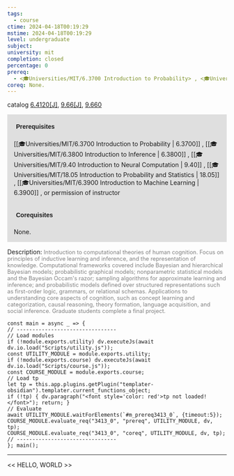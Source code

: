 ```yaml
---
tags:
  - course
ctime: 2024-04-18T00:19:29
mstime: 2024-04-18T00:19:29
level: undergraduate
subject: 
university: mit
completion: closed
percentage: 0
prereq:
  - <🎓Universities/MIT/6.3700 Introduction to Probability> , <🎓Universities/MIT/6.3800 Introduction to Inference> , <🎓Universities/MIT/9.40 Introduction to Neural Computation> , <🎓Universities/MIT/18.05 Introduction to Probability and Statistics> , <🎓Universities/MIT/6.3900 Introduction to Machine Learning> , or permission of instructor
coreq: None.
---
```


catalog [6.4120[J]](http://student.mit.edu/catalog/m6d.html#6.4120), [9.66[J]](http://student.mit.edu/catalog/m9b.html#9.66), [9.660](http://student.mit.edu/catalog/m9b.html#9.660)

<span style="display: block; padding: 15px; background-color: rgb(100, 100, 100, 0.2);"><font id="m_prereq3413_0" style="display: block; font-family: Arial, sans-serif; font-weight: bold; padding: 5px">Prerequisites</font><br><span id="prereq3413_0">[[🎓Universities/MIT/6.3700 Introduction to Probability | 6.3700]] , [[🎓Universities/MIT/6.3800 Introduction to Inference | 6.3800]] , [[🎓Universities/MIT/9.40 Introduction to Neural Computation | 9.40]] , [[🎓Universities/MIT/18.05 Introduction to Probability and Statistics | 18.05]] , [[🎓Universities/MIT/6.3900 Introduction to Machine Learning | 6.3900]] , or permission of instructor</span></span>
<span style="display: block; padding: 15px; background-color: rgb(100, 100, 100, 0.2);"><font id="m_coreq3413_0" style="display: block; font-family: Arial, sans-serif; font-weight: bold; padding: 5px">Corequisites</font><br><span id="coreq3413_0">None.</span></span>

<font style="">Description:</font>
<font style="color: grey; font-size: 0.8rem;">Introduction to computational theories of human cognition. Focus on principles of inductive learning and inference, and the representation of knowledge. Computational frameworks covered include Bayesian and hierarchical Bayesian models; probabilistic graphical models; nonparametric statistical models and the Bayesian Occam's razor; sampling algorithms for approximate learning and inference; and probabilistic models defined over structured representations such as first-order logic, grammars, or relational schemas. Applications to understanding core aspects of cognition, such as concept learning and categorization, causal reasoning, theory formation, language acquisition, and social inference. Graduate students complete a final project.</font>

```dataviewjs
const main = async _ => {
// --------------------------------
// Load modules
if (!module.exports.utility) dv.executeJs(await dv.io.load("Scripts/utility.js"));
const UTILITY_MODULE = module.exports.utility;
if (!module.exports.course) dv.executeJs(await dv.io.load("Scripts/course.js"));
const COURSE_MODULE = module.exports.course;
// Load tp
let tp = this.app.plugins.getPlugin("templater-obsidian").templater.current_functions_object;
if (!tp) { dv.paragraph("<font style='color: red'>tp not loaded!</font>"); return; }
// Evaluate
await UTILITY_MODULE.waitForElements(`#m_prereq3413_0`, {timeout:5});
COURSE_MODULE.evaluate_req("3413_0", "prereq", UTILITY_MODULE, dv, tp);
COURSE_MODULE.evaluate_req("3413_0", "coreq", UTILITY_MODULE, dv, tp);
// --------------------------------
}; main();
```

---

<< HELLO, WORLD >>
